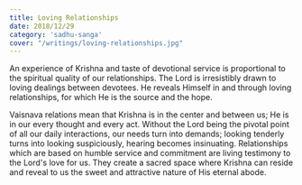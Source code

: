```yaml
---
title: Loving Relationships
date: 2018/12/29
category: 'sadhu-sanga'
cover: "/writings/loving-relationships.jpg"
---
```


An experience of Krishna and taste of devotional service is proportional to the spiritual quality of our relationships. The Lord is irresistibly drawn to loving dealings between devotees. He reveals Himself in and through loving relationships, for which He is the source and the hope.

Vaisnava relations mean that Krishna is in the center and between us; He is in our every thought and every act. Without the Lord being the pivotal point of all our daily interactions, our needs turn into demands; looking tenderly turns into looking suspiciously, hearing becomes insinuating. Relationships which are based on humble service and commitment are living testimony to the Lord's love for us. They create a sacred space where Krishna can reside and reveal to us the sweet and attractive nature of His eternal abode.
